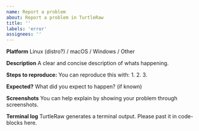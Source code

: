 ```yaml
---
name: Report a problem
about: Report a problem in TurtleRaw
title: ''
labels: 'error'
assignees: ''
---
```


**Platform**
Linux (distro?) / macOS / Windows / Other

**Description**
A clear and concise description of whats happening.

**Steps to reproduce:**
You can reproduce this with:
1. 
2. 
3. 

**Expected?**
What did you expect to happen? (if known)

**Screenshots**
You can help explain by showing your problem through screenshots.

**Terminal log**
TurtleRaw generates a terminal output. Please past it in code-blocks here.